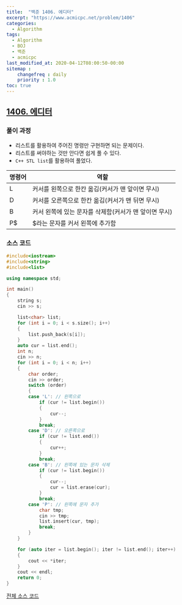 ```yaml
---
title:  "백준 1406. 에디터"
excerpt: "https://www.acmicpc.net/problem/1406"
categories:
  - Algorithm
tags:
  - Algorithm
  - BOJ
  - 백준
  - acmicpc
last_modified_at: 2020-04-12T08:00:50-00:00
sitemap :
    changefreq : daily
    priority : 1.0
toc: true
---
```


## [1406. 에디터](https://www.acmicpc.net/problem/1406)

### 풀이 과정
- 리스트를 활용하여 주어진 명령만 구현하면 되는 문제이다.
- 리스트를 써야하는 것만 안다면 쉽게 풀 수 있다.
- `C++ STL list`를 활용하여 풀었다.

|명령어|역할|
|------|---|
|L|커서를 왼쪽으로 한칸 옮김(커서가 맨 앞이면 무시)|
|D|커서를 오른쪽으로 한칸 옮김(커서가 맨 뒤면 무시)|
|B|커서 왼쪽에 있는 문자를 삭제함(커서가 맨 앞이면 무시)|
|P$|$라는 문자를 커서 왼쪽에 추가함|

### 소스 코드
```cpp
#include<iostream>
#include<string>
#include<list>

using namespace std;

int main()
{
    string s;
    cin >> s;

    list<char> list;
    for (int i = 0; i < s.size(); i++)
    {
        list.push_back(s[i]);
    }
    auto cur = list.end();
    int n;
    cin >> n;
    for (int i = 0; i < n; i++)
    {
        char order;
        cin >> order;
        switch (order)
        {
        case 'L': // 왼쪽으로
            if (cur != list.begin())
            {
                cur--;
            }
            break;
        case 'D': // 오른쪽으로
            if (cur != list.end())
            {
                cur++;
            }
            break;
        case 'B': // 왼쪽에 있는 문자 삭제
            if (cur != list.begin())
            {
                cur--;
                cur = list.erase(cur);
            }
            break;
        case 'P': // 왼쪽에 문자 추가
            char tmp;
            cin >> tmp;
            list.insert(cur, tmp);
            break;
        }
    }

    for (auto iter = list.begin(); iter != list.end(); iter++)
    {
        cout << *iter;
    }
    cout << endl;
    return 0;
}
```

[전체 소스 코드](https://github.com/tdm1223/Algorithm/blob/master/acmicpc.net/source/1406.cpp)